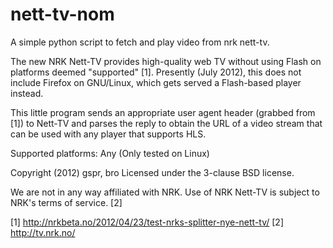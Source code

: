 nett-tv-nom
===========

A simple python script to fetch and play video from nrk nett-tv.

The new NRK Nett-TV provides high-quality web TV without using Flash
on platforms deemed "supported" [1]. Presently (July 2012), this
does not include Firefox on GNU/Linux, which gets served a
Flash-based player instead.

This little program sends an appropriate user agent header (grabbed
from [1]) to Nett-TV and parses the reply to obtain the URL of a
video stream that can be used with any player that supports HLS.

Supported platforms: Any (Only tested on Linux)

Copyright (2012) gspr, bro
Licensed under the 3-clause BSD license.

We are not in any way affiliated with NRK. Use of NRK Nett-TV is subject to
NRK's terms of service. [2]

[1] http://nrkbeta.no/2012/04/23/test-nrks-splitter-nye-nett-tv/
[2] http://tv.nrk.no/
